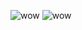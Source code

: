 ![wow](https://i.pinimg.com/564x/e4/52/4b/e4524b489bab861d0028f882370dca9d.jpg) ![wow](https://i.pinimg.com/564x/73/44/de/7344de1c87626d367a2dbdc181af533b.jpg)
